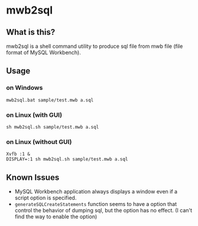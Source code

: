 mwb2sql
=======

What is this?
----------------

mwb2sql is a shell command utility to produce sql file from mwb file (file format of MySQL Workbench).


Usage
-------

### on Windows

    mwb2sql.bat sample/test.mwb a.sql

### on Linux (with GUI)

    sh mwb2sql.sh sample/test.mwb a.sql

### on Linux (without GUI)

    Xvfb :1 &
    DISPLAY=:1 sh mwb2sql.sh sample/test.mwb a.sql


Known Issues
-------------

* MySQL Workbench application always displays a window even if a script option is specified.
* `generateSQLCreateStatements` function seems to have a option that control the behavior of dumping sql, but the option has no effect. (I can't find the way to enable the option)

